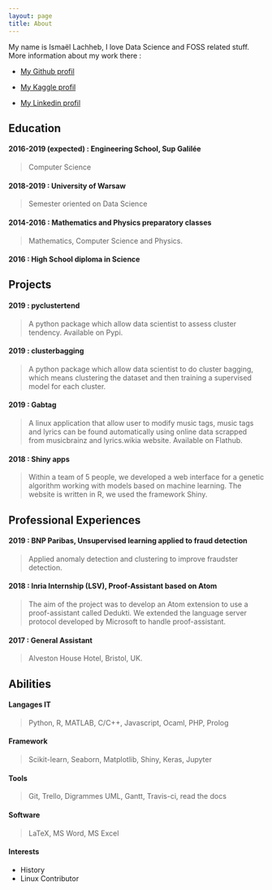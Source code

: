 ```yaml
---
layout: page
title: About
---
```


My name is Ismaël Lachheb, I love Data Science and FOSS related stuff. More information about my work there :


- [My Github profil](https://github.com/lachhebo)

- [My Kaggle profil](https://www.kaggle.com/lachhebo/kernels)

- [My Linkedin profil](https://www.linkedin.com/in/isma%C3%ABl-lachheb-7b713a135/)

## Education

  
####  2016-2019 (expected) : Engineering School, Sup Galilée	
> Computer Science

#### 2018-2019 : University of Warsaw
> Semester oriented on Data Science

#### 2014-2016 : Mathematics and Physics preparatory classes
> Mathematics, Computer Science and Physics.

#### 2016 : High School diploma in Science


## Projects

#### 2019 : pyclustertend
> A python package which allow data scientist to assess cluster tendency. Available on Pypi.

#### 2019 : clusterbagging 
> A python package which allow data scientist to do cluster bagging, which means clustering the dataset and then training a supervised model for each cluster. 

#### 2019 : Gabtag 
> A linux application that allow user to modify music tags, music tags and lyrics can be found automatically using online data scrapped from musicbrainz and lyrics.wikia website. Available on Flathub. 

#### 2018 : Shiny apps 
> Within a team of 5 people, we developed a web interface for a genetic algorithm working with models based on machine learning. The website is written in R, we used the framework Shiny. 


## Professional Experiences

#### 2019 : BNP Paribas, Unsupervised learning applied to fraud detection
> Applied anomaly detection and clustering to improve fraudster detection.


####  2018 : Inria Internship (LSV), Proof-Assistant based on Atom
> The aim of the project was to develop an Atom extension to use a proof-assistant called Dedukti. We extended the language server protocol developed by Microsoft to handle proof-assistant.
  
####  2017 : General Assistant
>Alveston House Hotel, Bristol, UK.


## Abilities

#### Langages IT
> Python, R, MATLAB, C/C++, Javascript, Ocaml, PHP, Prolog

#### Framework
> Scikit-learn, Seaborn, Matplotlib, Shiny, Keras, Jupyter

#### Tools
> Git, Trello, Digrammes UML, Gantt, Travis-ci, read the docs

#### Software
> LaTeX, MS Word, MS Excel


#### Interests

- History
- Linux Contributor